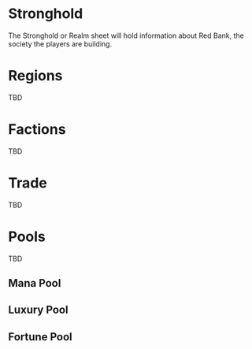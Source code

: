 # Stronghold

The Stronghold or Realm sheet will hold information about Red Bank, the society the players are building.

# Regions

TBD

# Factions

TBD

# Trade

TBD

# Pools

TBD

## Mana Pool

## Luxury Pool

## Fortune Pool